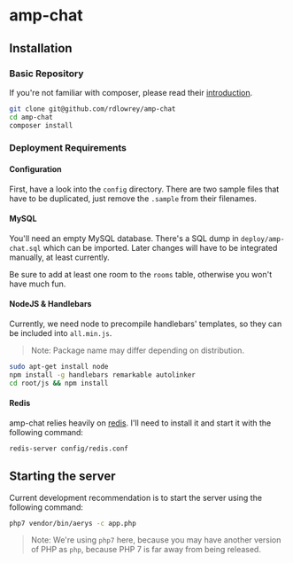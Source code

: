 # amp-chat

## Installation

### Basic Repository

If you're not familiar with composer, please read their [introduction](https://getcomposer.org/doc/00-intro.md).

```bash
git clone git@github.com/rdlowrey/amp-chat
cd amp-chat
composer install
```

### Deployment Requirements

#### Configuration

First, have a look into the `config` directory.
There are two sample files that have to be duplicated, just remove the `.sample` from their filenames.

#### MySQL

You'll need an empty MySQL database. There's a SQL dump in `deploy/amp-chat.sql` which can be imported.
Later changes will have to be integrated manually, at least currently.

Be sure to add at least one room to the `rooms` table, otherwise you won't have much fun.

#### NodeJS & Handlebars

Currently, we need node to precompile handlebars' templates, so they can be included into `all.min.js`.

> Note: Package name may differ depending on distribution.

```bash
sudo apt-get install node
npm install -g handlebars remarkable autolinker
cd root/js && npm install
```

#### Redis

amp-chat relies heavily on [redis](http://redis.io). I'll need to install it and start it with the following command:

```bash
redis-server config/redis.conf
```

## Starting the server

Current development recommendation is to start the server using the following command:

```bash
php7 vendor/bin/aerys -c app.php
```

> Note: We're using `php7` here, because you may have another version of PHP as `php`,
> because PHP 7 is far away from being released.
